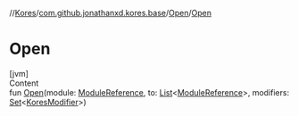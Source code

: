 //[Kores](../../index.md)/[com.github.jonathanxd.kores.base](../index.md)/[Open](index.md)/[Open](-open.md)



# Open  
[jvm]  
Content  
fun [Open](-open.md)(module: [ModuleReference](../-module-reference/index.md), to: [List](https://kotlinlang.org/api/latest/jvm/stdlib/kotlin.collections/-list/index.html)<[ModuleReference](../-module-reference/index.md)>, modifiers: [Set](https://kotlinlang.org/api/latest/jvm/stdlib/kotlin.collections/-set/index.html)<[KoresModifier](../-kores-modifier/index.md)>)  



